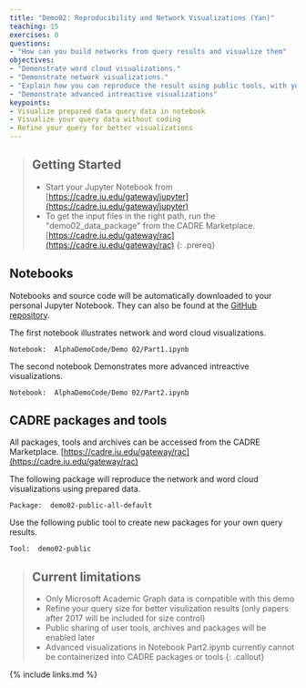 ```yaml
---
title: "Demo02: Reproducibility and Network Visualizations (Yan)"
teaching: 15
exercises: 0
questions:
- "How can you build networks from query results and visualize them"
objectives:
- "Demonstrate word cloud visualizations."
- "Demonstrate network visualizations."
- "Explain how you can reproduce the result using public tools, with your own data"
- "Demonstrate advanced intreactive visualizations"
keypoints:
- Visualize prepared data query data in notebook
- Visualize your query data without coding
- Refine your query for better visualizations
---
```


> ## Getting Started
>- Start your Jupyter Notebook from [https://cadre.iu.edu/gateway/jupyter](https://cadre.iu.edu/gateway/jupyter)
>- To get the input files in the right path, run the "demo02_data_package" from the CADRE Marketplace. [https://cadre.iu.edu/gateway/rac](https://cadre.iu.edu/gateway/rac)
{: .prereq}

## Notebooks
Notebooks and source code will be automatically downloaded to your personal Jupyter Notebook. They can also be found at the [GitHub repository](https://github.com/iuni-cadre/AlphaDemoCode).

The first notebook illustrates network and word cloud visualizations. 
```
Notebook:  AlphaDemoCode/Demo 02/Part1.ipynb
```

The second notebook Demonstrates more advanced intreactive visualizations.
```
Notebook:  AlphaDemoCode/Demo 02/Part2.ipynb
```
## CADRE packages and tools
All packages, tools and archives can be accessed from the CADRE Marketplace. [https://cadre.iu.edu/gateway/rac](https://cadre.iu.edu/gateway/rac)

The following package will reproduce the network and word cloud visualizations using prepared data.
```
Package:  demo02-public-all-default
```

Use the following public tool to create new packages for your own query results.
```
Tool:  demo02-public
```

> ## Current limitations
>- Only Microsoft Academic Graph data is compatible with this demo
>- Refine your query size for better visulization results (only papers after 2017 will be included for size control)
>- Public sharing of user tools, archives and packages will be enabled later
>- Advanced visualizations in Notebook Part2.ipynb currently cannot be containerized into CADRE packages or tools
{: .callout}

{% include links.md %}
